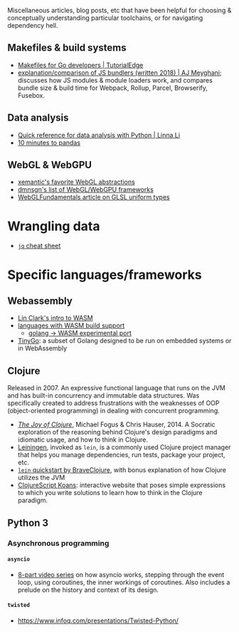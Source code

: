 Miscellaneous articles, blog posts, etc that have been helpful for choosing & 
conceptually understanding particular toolchains, or for navigating dependency 
hell.

## Makefiles & build systems

- [Makefiles for Go developers | TutorialEdge](https://tutorialedge.net/golang/makefiles-for-go-developers/)
- [explanation/comparison of JS bundlers (written 2018) | AJ Meyghani](https://medium.com/@ajmeyghani/javascript-bundlers-a-comparison-e63f01f2a364); discusses how JS modules & module loaders work, and compares bundle size & build time for Webpack, Rollup, Parcel, Browserify, Fusebox.

## Data analysis

- [Quick reference for data analysis with Python | Linna Li](https://linnali.com/posts/quick_reference_for_data_analysis_with_python/)
- [10 minutes to pandas](https://pandas.pydata.org/pandas-docs/stable/user_guide/10min.html)

## WebGL & WebGPU

- [xemantic's favorite WebGL abstractions](https://xemantic.github.io/shader-web-background/#alternatives)
- [dmnsgn's list of WebGL/WebGPU frameworks](https://gist.github.com/dmnsgn/76878ba6903cf15789b712464875cfdc)
- [WebGLFundamentals article on GLSL uniform types](https://webglfundamentals.org/webgl/lessons/webgl-shaders-and-glsl.html)


# Wrangling data

- [`jq` cheat sheet](https://gist.github.com/olih/f7437fb6962fb3ee9fe95bda8d2c8fa4)


# Specific languages/frameworks

## Webassembly

- [Lin Clark's intro to WASM](https://hacks.mozilla.org/2017/02/a-cartoon-intro-to-webassembly/)
- [languages with WASM build support](https://github.com/appcypher/awesome-wasm-langs)
	- [golang -> WASM experimental port](https://github.com/golang/go/wiki/WebAssembly)
- [TinyGo](https://tinygo.org/): a subset of Golang designed to be run on embedded systems or in WebAssembly

## Clojure

Released in 2007. An expressive functional language that runs on the JVM and has built-in concurrency and immutable data structures. Was specifically created to address frustrations with the weaknesses of OOP (object-oriented programming) in dealing with concurrent programming.

- [_The Joy of Clojure_](https://www.manning.com/books/the-joy-of-clojure-second-edition), Michael Fogus & Chris Hauser, 2014. A Socratic exploration of the reasoning behind Clojure's design paradigms and idiomatic usage, and how to think in Clojure.
- [Leiningen](http://leiningen.org/), invoked as `lein`, is a commonly used Clojure project manager that helps you manage dependencies, run tests, package your project, etc.
- [`lein` quickstart by BraveClojure](https://www.braveclojure.com/getting-started/), with bonus explanation of how Clojure utilizes the JVM
- [ClojureScript Koans](http://clojurescriptkoans.com/): interactive website that poses simple expressions to which you write solutions to learn how to think in the Clojure paradigm.

## Python 3

### Asynchronous programming

#### `asyncio`
- [8-part video series](https://www.youtube.com/watch?v=Xbl7XjFYsN4&list=PLhNSoGM2ik6SIkVGXWBwerucXjgP1rHmB) on how asyncio works, stepping through the event loop, using coroutines, the inner workings of coroutines. Also includes a prelude on the history and context of its design.

#### `twisted`
- https://www.infoq.com/presentations/Twisted-Python/
